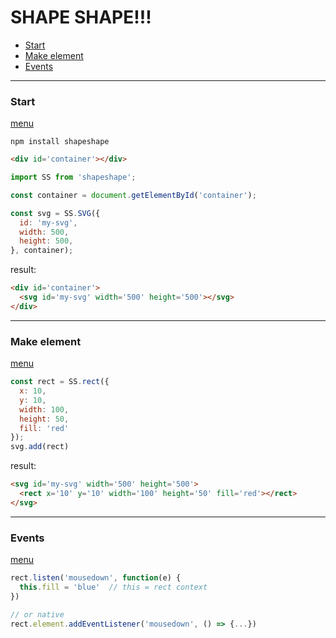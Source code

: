 <a name='home'></a>
# SHAPE SHAPE!!!

- [Start](#start)
- [Make element](#make_element)
- [Events](#events)

<hr>

<a name='start'></a>
### Start
[menu](#home)
```
npm install shapeshape
```
```html
<div id='container'></div>
```
```js
import SS from 'shapeshape';

const container = document.getElementById('container');

const svg = SS.SVG({
  id: 'my-svg',
  width: 500,
  height: 500,
}, container);
```
result:
```html
<div id='container'>
  <svg id='my-svg' width='500' height='500'></svg>
</div>
```
<hr>

<a name='make_element'></a>
### Make element
[menu](#home)
```js
const rect = SS.rect({ 
  x: 10,
  y: 10,
  width: 100,
  height: 50,
  fill: 'red'
});
svg.add(rect)
```
result:
```html
<svg id='my-svg' width='500' height='500'>
  <rect x='10' y='10' width='100' height='50' fill='red'></rect>
</svg>
```
<hr>

<a name='events'></a>
### Events
[menu](#home)
```js
rect.listen('mousedown', function(e) {
  this.fill = 'blue'  // this = rect context
})

// or native
rect.element.addEventListener('mousedown', () => {...})
```
